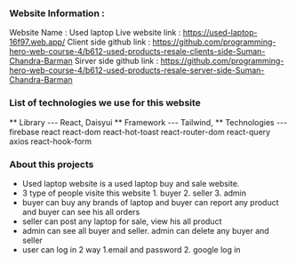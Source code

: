### Website Information :
   Website Name : Used laptop
   Live website link : https://used-laptop-16f97.web.app/
   Client side github link : https://github.com/programming-hero-web-course-4/b612-used-products-resale-clients-side-Suman-Chandra-Barman
   Sirver side github link : https://github.com/programming-hero-web-course-4/b612-used-products-resale-server-side-Suman-Chandra-Barman
   
   
### List of technologies we use for this website
  ** Library --- React,  Daisyui
  ** Framework --- Tailwind,
  ** Technologies ---
                      firebase
                      react
                      react-dom
                      react-hot-toast
                      react-router-dom
                      react-query
                      axios
                      react-hook-form


 ### About this projects
  * Used laptop website is a used laptop buy and sale website.
  * 3 type of people visite this website 1. buyer 2. seller 3. admin
  * buyer can buy any brands of laptop and buyer can report any product and buyer can see his all orders 
  * seller can post any laptop for sale, view his all product
  * admin can see all buyer and seller. admin can delete any buyer and seller
  * user can log in 2 way 1.email and password 2. google log in
 
